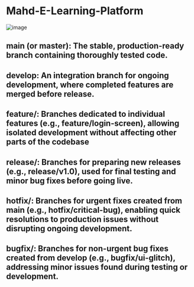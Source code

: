 # Mahd-E-Learning-Platform
![image](https://github.com/user-attachments/assets/4f18a08d-5eed-4da9-a6dd-e5bd501aaa32)


## **main (or master): The stable, production-ready branch containing thoroughly tested code.**
## **develop: An integration branch for ongoing development, where completed features are merged before release.**
## **feature/: Branches dedicated to individual features (e.g., feature/login-screen), allowing isolated development without affecting other parts of the codebase**
## **release/: Branches for preparing new releases (e.g., release/v1.0), used for final testing and minor bug fixes before going live.**
## **hotfix/: Branches for urgent fixes created from main (e.g., hotfix/critical-bug), enabling quick resolutions to production issues without disrupting ongoing development.**
## **bugfix/: Branches for non-urgent bug fixes created from develop (e.g., bugfix/ui-glitch), addressing minor issues found during testing or development.**
